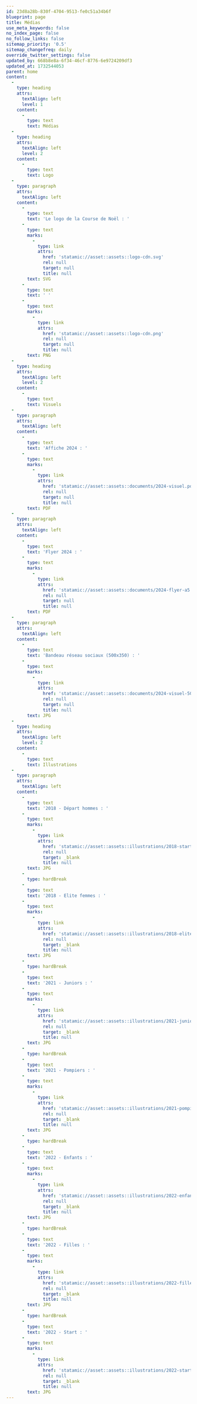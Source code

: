 ```yaml
---
id: 23d8a28b-830f-4704-9513-fe0c51a34b6f
blueprint: page
title: Médias
use_meta_keywords: false
no_index_page: false
no_follow_links: false
sitemap_priority: '0.5'
sitemap_changefreq: daily
override_twitter_settings: false
updated_by: 668b8e8a-6f34-46cf-8776-6e9724209df3
updated_at: 1732544053
parent: home
content:
  -
    type: heading
    attrs:
      textAlign: left
      level: 1
    content:
      -
        type: text
        text: Médias
  -
    type: heading
    attrs:
      textAlign: left
      level: 2
    content:
      -
        type: text
        text: Logo
  -
    type: paragraph
    attrs:
      textAlign: left
    content:
      -
        type: text
        text: 'Le logo de la Course de Noël : '
      -
        type: text
        marks:
          -
            type: link
            attrs:
              href: 'statamic://asset::assets::logo-cdn.svg'
              rel: null
              target: null
              title: null
        text: SVG
      -
        type: text
        text: ' '
      -
        type: text
        marks:
          -
            type: link
            attrs:
              href: 'statamic://asset::assets::logo-cdn.png'
              rel: null
              target: null
              title: null
        text: PNG
  -
    type: heading
    attrs:
      textAlign: left
      level: 2
    content:
      -
        type: text
        text: Visuels
  -
    type: paragraph
    attrs:
      textAlign: left
    content:
      -
        type: text
        text: 'Affiche 2024 : '
      -
        type: text
        marks:
          -
            type: link
            attrs:
              href: 'statamic://asset::assets::documents/2024-visuel.pdf'
              rel: null
              target: null
              title: null
        text: PDF
  -
    type: paragraph
    attrs:
      textAlign: left
    content:
      -
        type: text
        text: 'Flyer 2024 : '
      -
        type: text
        marks:
          -
            type: link
            attrs:
              href: 'statamic://asset::assets::documents/2024-flyer-a5.pdf'
              rel: null
              target: null
              title: null
        text: PDF
  -
    type: paragraph
    attrs:
      textAlign: left
    content:
      -
        type: text
        text: 'Bandeau réseau sociaux (500x350) : '
      -
        type: text
        marks:
          -
            type: link
            attrs:
              href: 'statamic://asset::assets::documents/2024-visuel-500x350.jpg'
              rel: null
              target: null
              title: null
        text: JPG
  -
    type: heading
    attrs:
      textAlign: left
      level: 2
    content:
      -
        type: text
        text: Illustrations
  -
    type: paragraph
    attrs:
      textAlign: left
    content:
      -
        type: text
        text: '2018 - Départ hommes : '
      -
        type: text
        marks:
          -
            type: link
            attrs:
              href: 'statamic://asset::assets::illustrations/2018-start.jpg'
              rel: null
              target: _blank
              title: null
        text: JPG
      -
        type: hardBreak
      -
        type: text
        text: '2018 - Elite femmes : '
      -
        type: text
        marks:
          -
            type: link
            attrs:
              href: 'statamic://asset::assets::illustrations/2018-elite-women.jpg'
              rel: null
              target: _blank
              title: null
        text: JPG
      -
        type: hardBreak
      -
        type: text
        text: '2021 - Juniors : '
      -
        type: text
        marks:
          -
            type: link
            attrs:
              href: 'statamic://asset::assets::illustrations/2021-junior.jpg'
              rel: null
              target: _blank
              title: null
        text: JPG
      -
        type: hardBreak
      -
        type: text
        text: '2021 - Pompiers : '
      -
        type: text
        marks:
          -
            type: link
            attrs:
              href: 'statamic://asset::assets::illustrations/2021-pompiers.jpg'
              rel: null
              target: _blank
              title: null
        text: JPG
      -
        type: hardBreak
      -
        type: text
        text: '2022 - Enfants : '
      -
        type: text
        marks:
          -
            type: link
            attrs:
              href: 'statamic://asset::assets::illustrations/2022-enfants.jpg'
              rel: null
              target: _blank
              title: null
        text: JPG
      -
        type: hardBreak
      -
        type: text
        text: '2022 - Filles : '
      -
        type: text
        marks:
          -
            type: link
            attrs:
              href: 'statamic://asset::assets::illustrations/2022-filles.jpg'
              rel: null
              target: _blank
              title: null
        text: JPG
      -
        type: hardBreak
      -
        type: text
        text: '2022 - Start : '
      -
        type: text
        marks:
          -
            type: link
            attrs:
              href: 'statamic://asset::assets::illustrations/2022-start.jpg'
              rel: null
              target: _blank
              title: null
        text: JPG
---
```

